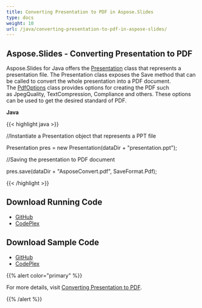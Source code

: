 ```yaml
---
title: Converting Presentation to PDF in Aspose.Slides
type: docs
weight: 10
url: /java/converting-presentation-to-pdf-in-aspose-slides/
---
```


## **Aspose.Slides - Converting Presentation to PDF**
Aspose.Slides for Java offers the [Presentation](http://www.aspose.com/docs/display/slidesjava/com.aspose.slides.Presentation+class) class that represents a presentation file. The Presentation class exposes the Save method that can be called to convert the whole presentation into a PDF document. The [PdfOptions](http://www.aspose.com/docs/display/slidesjava/com.aspose.slides.PdfOptions+class) class provides options for creating the PDF such as JpegQuality, TextCompression, Compliance and others. These options can be used to get the desired standard of PDF.

**Java**

{{< highlight java >}}

 //Instantiate a Presentation object that represents a PPT file

Presentation pres = new Presentation(dataDir + "presentation.ppt");

//Saving the presentation to PDF document

pres.save(dataDir + "AsposeConvert.pdf", SaveFormat.Pdf);

{{< /highlight >}}
## **Download Running Code**
- [GitHub](https://github.com/aspose-slides/Aspose.Slides-for-Java/releases)
- [CodePlex](https://asposeslidesjavapptx4j.codeplex.com/releases)
## **Download Sample Code**
- [GitHub](https://github.com/aspose-slides/Aspose.Slides-for-Java)
- [CodePlex](https://asposeslidesjavapptx4j.codeplex.com/)

{{% alert color="primary" %}} 

For more details, visit [Converting Presentation to PDF](http://www.aspose.com/docs/display/slidesjava/Converting+Presentation+to+PDF).

{{% /alert %}}
